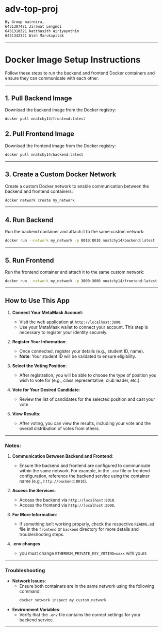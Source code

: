 # adv-top-proj

```bash
By Group mairoira,
6431307421 Jirawat Lengnoi
6431318321 Natthasith Wiriyayothin
6431342321 Wish Marukapitak
```

---

# Docker Image Setup Instructions

Follow these steps to run the backend and frontend Docker containers and ensure they can communicate with each other.

---

## 1. Pull Backend Image
Download the backend image from the Docker registry:
```bash
docker pull nnatchy14/frontend:latest
```

## 2. Pull Frontend Image
Download the frontend image from the Docker registry:
```bash
docker pull nnatchy14/backend:latest
```

---

## 3. Create a Custom Docker Network
Create a custom Docker network to enable communication between the backend and frontend containers:
```bash
docker network create my_network
```

---

## 4. Run Backend
Run the backend container and attach it to the same custom network:
```bash
docker run --network my_network -p 8010:8010 nnatchy14/backend:latest
```

---

## 5. Run Frontend
Run the frontend container and attach it to the same custom network:
```bash
docker run --network my_network -p 3000:3000 nnatchy14/frontend:latest
```

---

## How to Use This App

1. **Connect Your MetaMask Account**:
   - Visit the web application at `http://localhost:3000`.
   - Use your MetaMask wallet to connect your account. This step is necessary to register your identity securely.

2. **Register Your Information**:
   - Once connected, register your details (e.g., student ID, name).  
   - **Note**: Your student ID will be validated to ensure eligibility.

3. **Select the Voting Position**:
   - After registration, you will be able to choose the type of position you wish to vote for (e.g., class representative, club leader, etc.).

4. **Vote for Your Desired Candidate**:
   - Review the list of candidates for the selected position and cast your vote.

5. **View Results**:
   - After voting, you can view the results, including your vote and the overall distribution of votes from others.

---

### Notes:
1. **Communication Between Backend and Frontend**:
   - Ensure the backend and frontend are configured to communicate within the same network. For example, in the `.env` file or frontend configuration, reference the backend service using the container name (e.g., `http://backend:8010`).
   
2. **Access the Services**:
   - Access the backend via `http://localhost:8010`.
   - Access the frontend via `http://localhost:3000`.

3. **For More Information**:
   - If something isn’t working properly, check the respective `README.md` file in the `frontend` or `backend` directory for more details and troubleshooting steps.

4. **.env changes**
   - you must change `ETHEREUM_PRIVATE_KEY_VOTING=xxxx` with yours

---

### Troubleshooting
- **Network Issues**:
  - Ensure both containers are in the same network using the following command:
    ```bash
    docker network inspect my_custom_network
    ```
- **Environment Variables**:
  - Verify that the `.env` file contains the correct settings for your backend service.
  
---
